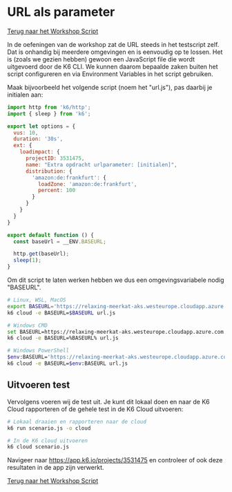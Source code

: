 # URL als parameter

[Terug naar het Workshop Script](handson.md)

In de oefeningen van de workshop zat de URL steeds in het testscript zelf. Dat is onhandig bij meerdere omgevingen en is eenvoudig op te lossen. Het is (zoals we gezien hebben) gewoon een JavaScript file die wordt uitgevoerd door de K6 CLI. We kunnen daarom bepaalde zaken buiten het script configureren en via Environment Variables in het script gebruiken. 

Maak bijvoorbeeld het volgende script (noem het "url.js"), pas daarbij je initialen aan:

```javascript
import http from 'k6/http';
import { sleep } from 'k6'; 

export let options = {
  vus: 10,
  duration: '30s',
  ext: {
    loadimpact: {
      projectID: 3531475,
      name: "Extra opdracht urlparameter: [initialen]",
      distribution: {
        'amazon:de:frankfurt': {
          loadZone: 'amazon:de:frankfurt',
          percent: 100
        }
      }
    }
  }
}

export default function () {
  const baseUrl = __ENV.BASEURL;

  http.get(baseUrl);
  sleep(1);
}
```

Om dit script te laten werken hebben we dus een omgevingsvariabele nodig "BASEURL". 

```bash
# Linux, WSL, MacOS
export BASEURL='https://relaxing-meerkat-aks.westeurope.cloudapp.azure.com'
k6 cloud -e BASEURL=$BASEURL url.js

# Windows CMD
set BASEURL=https://relaxing-meerkat-aks.westeurope.cloudapp.azure.com
k6 cloud -e BASEURL=%BASEURL% url.js

# Windows PowerShell
$env:BASEURL='https://relaxing-meerkat-aks.westeurope.cloudapp.azure.com'
k6 cloud -e BASEURL=$env:BASEURL url.js
```

## Uitvoeren test

Vervolgens voeren wij de test uit. Je kunt dit lokaal doen en naar de K6 Cloud rapporteren of de gehele test in de K6 Cloud uitvoeren:

```bash
# Lokaal draaien en rapporteren naar de cloud
k6 run scenario.js -o cloud

# In de K6 cloud uitvoeren
k6 cloud scenario.js
```

Navigeer naar https://app.k6.io/projects/3531475 en controleer of ook deze resultaten in de app zijn verwerkt.

[Terug naar het Workshop Script](handson.md)


